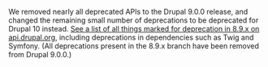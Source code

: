 We removed nearly all deprecated APIs to the Drupal 9.0.0 release, and changed the remaining small number of deprecations to be deprecated for Drupal 10 instead. [See a list of all things marked for deprecation in 8.9.x on api.drupal.org](https://api.drupal.org/api/drupal/deprecated/8.9.x), including deprecations in dependencies such as Twig and Symfony. (All deprecations present in the 8.9.x branch have been removed from Drupal 9.0.0.)